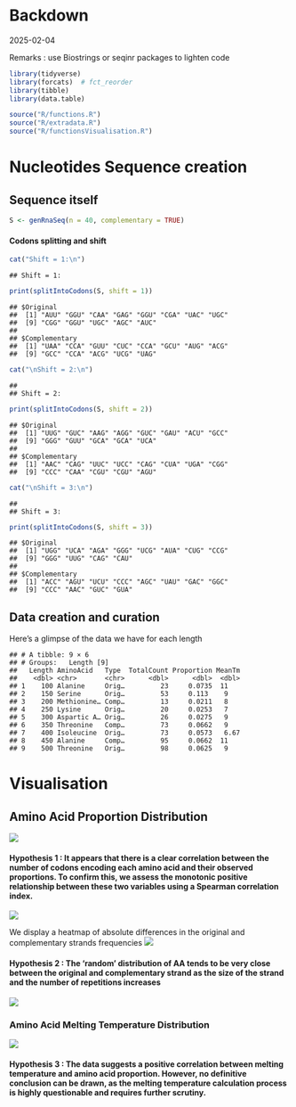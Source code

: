 Backdown
================
2025-02-04

Remarks : use Biostrings or seqinr packages to lighten code

``` r
library(tidyverse)
library(forcats)  # fct_reorder
library(tibble)
library(data.table)
```

``` r
source("R/functions.R")
source("R/extradata.R")
source("R/functionsVisualisation.R")
```

# Nucleotides Sequence creation

## Sequence itself

``` r
S <- genRnaSeq(n = 40, complementary = TRUE)
```

#### Codons splitting and shift

``` r
cat("Shift = 1:\n")
```

    ## Shift = 1:

``` r
print(splitIntoCodons(S, shift = 1))
```

    ## $Original
    ##  [1] "AUU" "GGU" "CAA" "GAG" "GGU" "CGA" "UAC" "UGC"
    ##  [9] "CGG" "GGU" "UGC" "AGC" "AUC"
    ## 
    ## $Complementary
    ##  [1] "UAA" "CCA" "GUU" "CUC" "CCA" "GCU" "AUG" "ACG"
    ##  [9] "GCC" "CCA" "ACG" "UCG" "UAG"

``` r
cat("\nShift = 2:\n")
```

    ## 
    ## Shift = 2:

``` r
print(splitIntoCodons(S, shift = 2))
```

    ## $Original
    ##  [1] "UUG" "GUC" "AAG" "AGG" "GUC" "GAU" "ACU" "GCC"
    ##  [9] "GGG" "GUU" "GCA" "GCA" "UCA"
    ## 
    ## $Complementary
    ##  [1] "AAC" "CAG" "UUC" "UCC" "CAG" "CUA" "UGA" "CGG"
    ##  [9] "CCC" "CAA" "CGU" "CGU" "AGU"

``` r
cat("\nShift = 3:\n")
```

    ## 
    ## Shift = 3:

``` r
print(splitIntoCodons(S, shift = 3))
```

    ## $Original
    ##  [1] "UGG" "UCA" "AGA" "GGG" "UCG" "AUA" "CUG" "CCG"
    ##  [9] "GGG" "UUG" "CAG" "CAU"
    ## 
    ## $Complementary
    ##  [1] "ACC" "AGU" "UCU" "CCC" "AGC" "UAU" "GAC" "GGC"
    ##  [9] "CCC" "AAC" "GUC" "GUA"

## Data creation and curation

Here’s a glimpse of the data we have for each length

    ## # A tibble: 9 × 6
    ## # Groups:   Length [9]
    ##   Length AminoAcid   Type  TotalCount Proportion MeanTm
    ##    <dbl> <chr>       <chr>      <dbl>      <dbl>  <dbl>
    ## 1    100 Alanine     Orig…         23     0.0735  11   
    ## 2    150 Serine      Orig…         53     0.113    9   
    ## 3    200 Methionine… Comp…         13     0.0211   8   
    ## 4    250 Lysine      Orig…         20     0.0253   7   
    ## 5    300 Aspartic A… Orig…         26     0.0275   9   
    ## 6    350 Threonine   Comp…         73     0.0662   9   
    ## 7    400 Isoleucine  Orig…         73     0.0573   6.67
    ## 8    450 Alanine     Comp…         95     0.0662  11   
    ## 9    500 Threonine   Orig…         98     0.0625   9

# Visualisation

## Amino Acid Proportion Distribution

![](README_files/figure-gfm/unnamed-chunk-11-1.png)<!-- -->

#### Hypothesis 1 : It appears that there is a clear correlation between the number of codons encoding each amino acid and their observed proportions. To confirm this, we assess the monotonic positive relationship between these two variables using a Spearman correlation index.

![](README_files/figure-gfm/unnamed-chunk-12-1.png)<!-- -->

We display a heatmap of absolute differences in the original and
complementary strands frequencies
![](README_files/figure-gfm/unnamed-chunk-13-1.png)<!-- -->

#### Hypothesis 2 : The ‘random’ distribution of AA tends to be very close between the original and complementary strand as the size of the strand and the number of repetitions increases

![](README_files/figure-gfm/unnamed-chunk-14-1.png)<!-- -->

### Amino Acid Melting Temperature Distribution

![](README_files/figure-gfm/unnamed-chunk-15-1.png)<!-- -->

#### Hypothesis 3 : The data suggests a positive correlation between melting temperature and amino acid proportion. However, no definitive conclusion can be drawn, as the melting temperature calculation process is highly questionable and requires further scrutiny.
